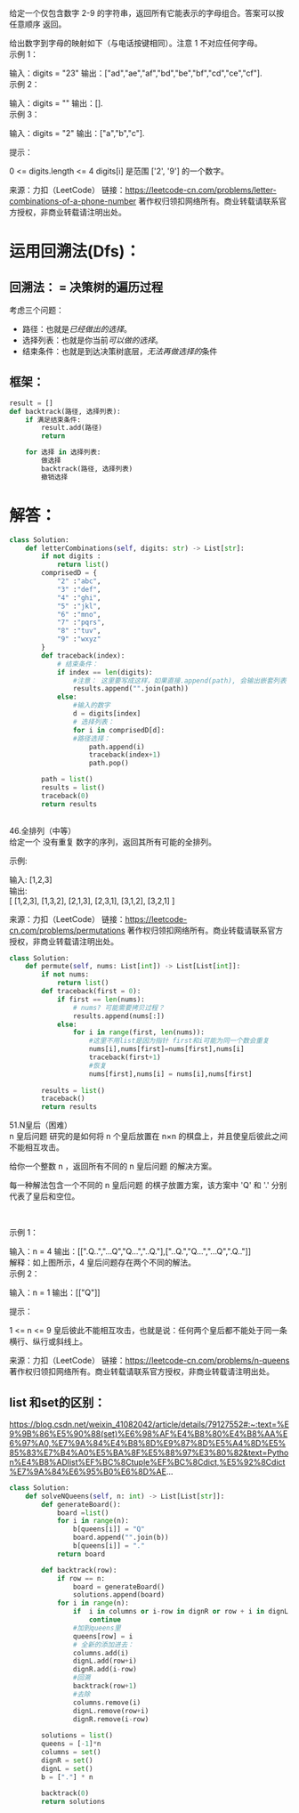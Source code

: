 给定一个仅包含数字 2-9 的字符串，返回所有它能表示的字母组合。答案可以按 任意顺序 返回。

给出数字到字母的映射如下（与电话按键相同）。注意 1 不对应任何字母。  
示例 1：

输入：digits = "23"
输出：["ad","ae","af","bd","be","bf","cd","ce","cf"].   
示例 2：  

输入：digits = ""
输出：[].   
示例 3：  

输入：digits = "2"
输出：["a","b","c"]. 
 

提示：

0 <= digits.length <= 4
digits[i] 是范围 ['2', '9'] 的一个数字。


来源：力扣（LeetCode）
链接：https://leetcode-cn.com/problems/letter-combinations-of-a-phone-number
著作权归领扣网络所有。商业转载请联系官方授权，非商业转载请注明出处。

# 运用回溯法(Dfs)：  
## 回溯法： = 决策树的遍历过程  
考虑三个问题：  
* 路径：也就是*已经做出的选择*。
* 选择列表：也就是你当前*可以做的选择*。
* 结束条件：也就是到达决策树底层，*无法再做选择的*条件
## 框架：
```python
result = []
def backtrack(路径, 选择列表):
    if 满足结束条件:
        result.add(路径)
        return

    for 选择 in 选择列表:
        做选择
        backtrack(路径, 选择列表)
        撤销选择

```





# 解答：
```python
class Solution:
    def letterCombinations(self, digits: str) -> List[str]:
        if not digits :
            return list()
        comprisedD = {
            "2" :"abc",
            "3" :"def",
            "4" :"ghi",
            "5" :"jkl",
            "6" :"mno",
            "7" :"pqrs",
            "8" :"tuv",
            "9" :"wxyz"
        }
        def traceback(index):
            # 结束条件：
            if index == len(digits):
                #注意： 这里要写成这样，如果直接.append(path), 会输出嵌套列表
                results.append("".join(path))
            else:
                #输入的数字
                d = digits[index]
                # 选择列表：
                for i in comprisedD[d]:
                #路径选择：
                    path.append(i)
                    traceback(index+1)
                    path.pop()

        path = list()
        results = list()
        traceback(0)
        return results
        
```
46.全排列（中等）  
给定一个 没有重复 数字的序列，返回其所有可能的全排列。

示例:

输入: [1,2,3]  
输出:  
[
  [1,2,3],
  [1,3,2],
  [2,1,3],
  [2,3,1],
  [3,1,2],
  [3,2,1]
]

来源：力扣（LeetCode）
链接：https://leetcode-cn.com/problems/permutations
著作权归领扣网络所有。商业转载请联系官方授权，非商业转载请注明出处。  
```python
class Solution:
    def permute(self, nums: List[int]) -> List[List[int]]:
        if not nums: 
            return list()
        def traceback(first = 0):
            if first == len(nums):
                # nums? 可能需要拷贝过程？ 
                results.append(nums[:])
            else: 
                for i in range(first, len(nums)):
                    #这里不用list是因为指针 first和i可能为同一个数会重复
                    nums[i],nums[first]=nums[first],nums[i]
                    traceback(first+1)
                    #恢复
                    nums[first],nums[i] = nums[i],nums[first]
                          
        results = list()
        traceback()
        return results

```  
51.N皇后（困难）  
n 皇后问题 研究的是如何将 n 个皇后放置在 n×n 的棋盘上，并且使皇后彼此之间不能相互攻击。

给你一个整数 n ，返回所有不同的 n 皇后问题 的解决方案。

每一种解法包含一个不同的 n 皇后问题 的棋子放置方案，该方案中 'Q' 和 '.' 分别代表了皇后和空位。

 

示例 1：


输入：n = 4
输出：[[".Q..","...Q","Q...","..Q."],["..Q.","Q...","...Q",".Q.."]]  
解释：如上图所示，4 皇后问题存在两个不同的解法。  
示例 2：

输入：n = 1
输出：[["Q"]]
 

提示：

1 <= n <= 9
皇后彼此不能相互攻击，也就是说：任何两个皇后都不能处于同一条横行、纵行或斜线上。


来源：力扣（LeetCode）
链接：https://leetcode-cn.com/problems/n-queens
著作权归领扣网络所有。商业转载请联系官方授权，非商业转载请注明出处。  
## list 和set的区别：  
https://blog.csdn.net/weixin_41082042/article/details/79127552#:~:text=%E9%9B%86%E5%90%88(set)%E6%98%AF%E4%B8%80%E4%B8%AA%E6%97%A0,%E7%9A%84%E4%B8%8D%E9%87%8D%E5%A4%8D%E5%85%83%E7%B4%A0%E5%BA%8F%E5%88%97%E3%80%82&text=Python%E4%B8%ADlist%EF%BC%8Ctuple%EF%BC%8Cdict,%E5%92%8Cdict%E7%9A%84%E6%95%B0%E6%8D%AE...

```python
class Solution:
    def solveNQueens(self, n: int) -> List[List[str]]:
        def generateBoard():
            board =list()
            for i in range(n):
                b[queens[i]] = "Q"
                board.append("".join(b))
                b[queens[i]] = "."
            return board

        def backtrack(row):
            if row == n:
                board = generateBoard()
                solutions.append(board)
            for i in range(n):
                if  i in columns or i-row in dignR or row + i in dignL:
                    continue
                #加到queens里
                queens[row] = i
                # 全新的添加进去：
                columns.add(i)
                dignL.add(row+i)
                dignR.add(i-row)
                #回溯
                backtrack(row+1)
                #去除
                columns.remove(i)
                dignL.remove(row+i)
                dignR.remove(i-row)
            
        solutions = list()
        queens = [-1]*n
        columns = set()
        dignR = set()
        dignL = set()
        b = ["."] * n
        
        backtrack(0)
        return solutions

```
